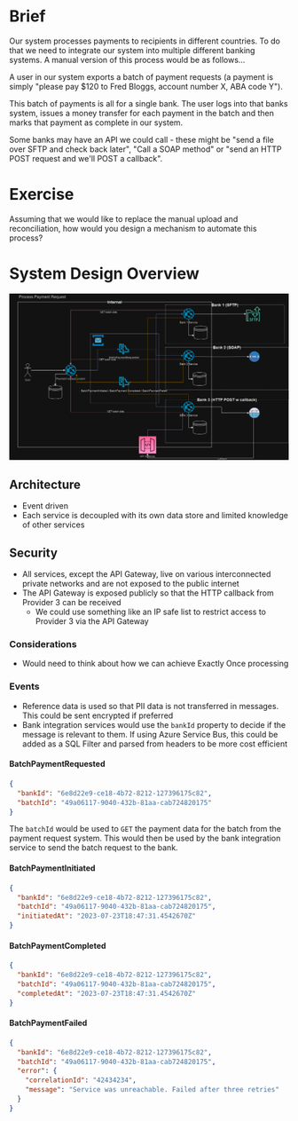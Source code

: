# Brief

Our system processes payments to recipients in different countries. To do that we need to integrate our system into multiple different banking systems. A manual version of this process would be as follows...

A user in our system exports a batch of payment requests (a payment is simply "please pay $120 to Fred Bloggs, account number X, ABA code Y").

This batch of payments is all for a single bank. The user logs into that banks system, issues a money transfer for each payment in the batch and then marks that payment as complete in our system.

Some banks may have an API we could call - these might be "send a file over SFTP and check back later", "Call a SOAP method" or "send an HTTP POST request and we'll POST a callback".

# Exercise

Assuming that we would like to replace the manual upload and reconciliation, how would you design a mechanism to automate this process?

# System Design Overview

![system-overview](system-overview.drawio.png)

## Architecture

- Event driven
- Each service is decoupled with its own data store and limited knowledge of other services

## Security

- All services, except the API Gateway, live on various interconnected private networks and are not exposed to the public internet
- The API Gateway is exposed publicly so that the HTTP callback from Provider 3 can be received
  - We could use something like an IP safe list to restrict access to Provider 3 via the API Gateway

### Considerations

- Would need to think about how we can achieve Exactly Once processing

### Events

- Reference data is used so that PII data is not transferred in messages. This could be sent encrypted if preferred
- Bank integration services would use the `bankId` property to decide if the message is relevant to them. If using Azure Service Bus, this could be added as a SQL Filter and parsed from headers to be more cost efficient

#### BatchPaymentRequested

```JSON
{
  "bankId": "6e8d22e9-ce18-4b72-8212-127396175c82",
  "batchId": "49a06117-9040-432b-81aa-cab724820175"
}
```

The `batchId` would be used to `GET` the payment data for the batch from the payment request system. This would then be used by the bank integration service to send the batch request to the bank.

#### BatchPaymentInitiated

```JSON
{
  "bankId": "6e8d22e9-ce18-4b72-8212-127396175c82",
  "batchId": "49a06117-9040-432b-81aa-cab724820175",
  "initiatedAt": "2023-07-23T18:47:31.4542670Z"
}
```

#### BatchPaymentCompleted

```JSON
{
  "bankId": "6e8d22e9-ce18-4b72-8212-127396175c82",
  "batchId": "49a06117-9040-432b-81aa-cab724820175",
  "completedAt": "2023-07-23T18:47:31.4542670Z"
}
```

#### BatchPaymentFailed

```JSON
{
  "bankId": "6e8d22e9-ce18-4b72-8212-127396175c82",
  "batchId": "49a06117-9040-432b-81aa-cab724820175",
  "error": {
    "correlationId": "42434234",
    "message": "Service was unreachable. Failed after three retries"
  }
}
```
